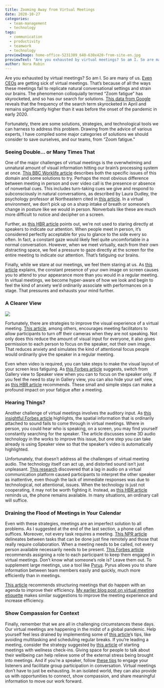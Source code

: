 ```yaml
---
title: Zooming Away from Virtual Meetings
date: 2020-10-27
categories:
  - team-management
  - technology
tags:
  - communication
  - productivity
  - teamwork
  - technology
previewImage: home-office-5231389_640-630x420-from-site-en.jpg
previewText: "Are you exhausted by virtual meetings? So am I. So are many of us. Even CEOs are getting sick of virtual meetings. That’s because of all the ways these meetings fail to replicate natural conversational settings and strain our brains. The phenomenon colloquially termed “Zoom fatigue” has skyrocketed, and so has our search for solutions. This data from Google reveals that the frequency of the search term skyrocketed in April and remains significantly higher than it was before the onset of the pandemic in early 2020."
author: Nora Rubin
---
```

Are you exhausted by virtual meetings? So am I. So are many of us. [Even CEOs](https://www.npr.org/2020/10/14/923428794/from-the-folks-who-brought-you-boring-meetings-ceos-want-to-ditch-sterile-zoom-c) are getting sick of virtual meetings. That’s because of all the ways these meetings fail to replicate natural conversational settings and strain our brains. The phenomenon colloquially termed “Zoom fatigue” has skyrocketed, and so has our search for solutions. [This data from Google](https://trends.google.com/trends/explore?q=zoom%20fatigue&geo=US) reveals that the frequency of the search term skyrocketed in April and remains significantly higher than it was before the onset of the pandemic in early 2020.

Fortunately, there are some solutions, strategies, and technological tools we can harness to address this problem. Drawing from the advice of various experts, I have compiled some major categories of solutions we should consider to save ourselves, and our teams, from “Zoom fatigue.”

### **Seeing Double… or Many Times That**

One of the major challenges of virtual meetings is the overwhelming and unnatural amount of visual information hitting our brain’s processing system at once. [This BBC Worklife article](https://www.bbc.com/worklife/article/20200421-why-zoom-video-chats-are-so-exhausting) describes both the specific issues of this domain and some solutions to try. Perhaps the most obvious difference between meeting in person and over video call is the presence or absence of nonverbal cues. This includes turn-taking cues we give and respond to subconsciously in natural conversations, as described by Laura Dudley, the psychology professor at Northeastern cited in [this article](https://news.northeastern.edu/2020/05/11/zoom-fatigue-is-real-heres-why-youre-feeling-it-and-what-you-can-do-about-it/). In a virtual environment, we don’t pick up on a sharp intake of breath or someone’s change in posture like we would in person. Nonverbals like these are much more difficult to notice and decipher on a screen. 

Further, as [this HBR article](https://hbr.org/2020/04/how-to-combat-zoom-fatigue) points out, we’re not used to staring directly at speakers to indicate our attention. When people meet in person, it’s considered perfectly acceptable for you to glance to the side every so often. In fact, a constant gaze would likely feel quite uncomfortable in a normal conversation. However, when we meet virtually, each from their own distracting space, we feel a pressure to gaze directly at the screen for the entire meeting to indicate our attention. That’s fatiguing our brains.

Finally, while we stare at our meetings, we feel them staring at us. As [this article](https://www.bbc.com/worklife/article/20200421-why-zoom-video-chats-are-so-exhausting) explains, the constant presence of your own image on screen causes you to attend to your appearance more than you would in a regular meeting. In virtual meetings, we become hyper-aware of how we look and begin to feel the kind of anxiety we’d ordinarily associate with performances on a stage. That pressures and exhausts your mind further.

### **A** Clearer **View** 

![](online-5059831_640-300x200.webp)

Fortunately, there are strategies to improve the visual experience of a virtual meeting. [This article](https://www.bbc.com/worklife/article/20200421-why-zoom-video-chats-are-so-exhausting), among others, encourages meeting facilitators to allow participants to turn off their cameras when they are not speaking. Not only does this reduce the amount of visual input for everyone, it also gives permission to each person to focus on the speaker, not their own image. That reduces anxiety and simulates the kind of attentional focus people would ordinarily give the speaker in a regular meeting.

Even when video is required, you can take steps to make the visual layout of your screen less fatiguing. As [this Forbes article](https://www.forbes.com/sites/ashiraprossack1/2020/09/29/beat-zoom-fatigue-with-these-6-tips/#53a0a30f2118) suggests, switch from Gallery view to Speaker view when you can to focus on the speaker only. If you feel the need to stay in Gallery view, you can also hide your self view, as [this HBR article](https://hbr.org/2020/04/how-to-combat-zoom-fatigue) recommends. These small and simple steps can make a profound impact on your fatigue after a meeting.

### **Hearing Things?**

Another challenge of virtual meetings involves the auditory input. As [this insightful Forbes article](https://www.forbes.com/sites/marksparrow/2020/08/07/why-do-we-suffer-from-zoom-fatigue-its-all-about-the-sound/#44113004d87a) highlights, the spatial information that is ordinarily attached to sound fails to come through in virtual meetings. Where in person, you could hear who is speaking, on a screen, you may find yourself constantly searching for the speaker. The article discusses some 3D audio technology in the works to improve this issue, but one step you can take already is using Speaker view so that the speaker’s video is automatically highlighted. 

Unfortunately, that doesn’t address all the challenges of virtual meeting audio. The technology itself can act up, and distorted sound isn’t just unpleasant. [This research](https://www.sciencedirect.com/science/article/abs/pii/S1071581914000287) discovered that a lag in audio on a virtual communication platform caused participants to interpret the other speaker as inattentive, even though the lack of immediate responses was due to technological, not attentional, issues. When the technology is just not cooperating, it may not be worth fighting it. Instead, as [this HBR article](https://hbr.org/2020/04/how-to-combat-zoom-fatigue) reminds us, the phone remains available. In many situations, an ordinary call will suffice.

### **Draining the Flood of Meetings in Your Calendar**

Even with these strategies, meetings are an imperfect solution to all problems. As I suggested at the end of the last section, a phone call often suffices. Moreover, not every task requires a meeting. [This NPR article](https://www.npr.org/2020/10/14/923428794/from-the-folks-who-brought-you-boring-meetings-ceos-want-to-ditch-sterile-zoom-c) delineates between tasks that can be done just fine remotely and those that really require collaboration. When a meeting needs to be called, not every person available necessarily needs to be present. [This Forbes article](https://www.forbes.com/sites/christinecomaford/2020/07/25/beat-zoom-fatigue-in-4-neuroscience-savvy-steps/#6bf0eaf42fc5) recommends assigning a role to each participant to keep them engaged in virtual meetings. Don’t know what someone’s role is? Leave them out. To supplement large meetings, use a tool like [Pyrus](https://pyrus.com/en/product). Pyrus allows you to share information between team members easily and quickly, much more efficiently than in meetings.

[This article](https://www.forbes.com/sites/ashiraprossack1/2020/09/29/beat-zoom-fatigue-with-these-6-tips/#53a0a30f2118) recommends structuring meetings that do happen with an agenda to improve their efficiency. [My earlier blog post on virtual meeting etiquette](https://pyrus.com/en/blog/pinkies-up-and-volume-down-the-etiquette-of-virtual-meetings) makes similar suggestions to improve the meeting experience and increase efficiency.

### **Show Compassion for Context**

Finally, remember that we are all in challenging circumstances these days. Our virtual meetings are happening in the midst of a global pandemic. Help yourself feel less drained by implementing some of [this article](https://hbr.org/2020/04/how-to-combat-zoom-fatigue)’s tips, like avoiding multitasking and scheduling regular breaks. If you’re leading a meeting, consider the strategy suggested by [this article](https://www.bbc.com/worklife/article/20200421-why-zoom-video-chats-are-so-exhausting) of starting meetings with wellness check-ins. Giving space for people to talk about their wellbeing can help relieve some of the external stress being brought into meetings. And if you’re a speaker, follow [these tips](https://www.forbes.com/sites/womensmedia/2020/09/17/are-you-causing-zoom-fatigue/#4c7044ca4753) to engage your listeners and facilitate group participation in conversation. Virtual meetings don’t have to just be exhausting. In an isolated world, they can also provide us with opportunities to connect, show compassion, and share meaningful information to move our work forward.